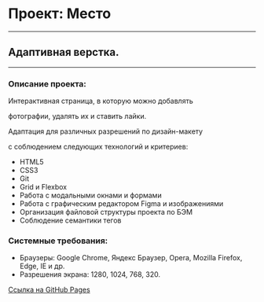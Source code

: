 # Проект: Место
___
## Адаптивная верстка.
___
### Описание проекта:
Интерактивная страница, в которую можно добавлять

фотографии, удалять их и ставить лайки.

Адаптация для различных разрешений по дизайн-макету

с соблюдением следующих технологий и критериев:

- HTML5
- CSS3
- Git
- Grid и Flexbox
- Работа с модальными окнами и формами
- Работа с графическим редактором Figma и изображениями
- Организация файловой структуры проекта по БЭМ
- Соблюдение семантики тегов

### Системные требования:
- Браузеры: Google Chrome, Яндекс Браузер, Opera,
  Mozilla Firefox, Edge, IE и др.
- Разрешения экрана: 1280, 1024, 768, 320.

[Ссылка на GitHub Pages](https://dmitriyfff.github.io/mesto-project/)
